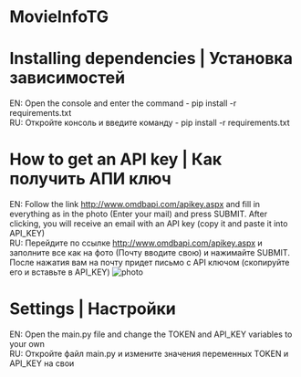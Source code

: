 # MovieInfoTG
# Installing dependencies | Установка зависимостей
EN:
Open the console and enter the command - pip install -r requirements.txt
<br />RU:
Откройте консоль и введите команду - pip install -r requirements.txt
# How to get an API key | Как получить АПИ ключ
EN:
Follow the link http://www.omdbapi.com/apikey.aspx and fill in everything as in the photo (Enter your mail) and press SUBMIT. After clicking, you will receive an email with an API key (copy it and paste it into API_KEY)
<br />RU:
Перейдите по ссылке http://www.omdbapi.com/apikey.aspx и заполните все как на фото (Почту вводите свою) и нажимайте SUBMIT. После нажатия вам на почту придет письмо с API ключом (скопируйте его и вставьте в API_KEY)
![photo](https://i.imgur.com/bc2EkRT.png)
# Settings | Настройки
EN:
Open the main.py file and change the TOKEN and API_KEY variables to your own
<br />RU:
Откройте файл main.py  и измените значения переменных TOKEN и API_KEY на свои
